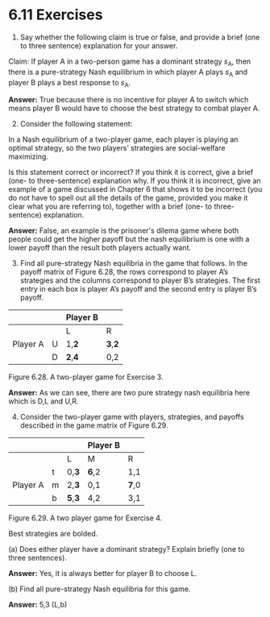 # 6.11 Exercises
1. Say whether the following claim is true or false, and provide a brief (one to three sentence) explanation for your answer.

Claim: If player A in a two-person game has a dominant strategy
_s_<sub>A</sub>, then there is a pure-strategy Nash equilibrium in which player A
plays _s_<sub>A</sub> and player B plays a best response to _s_<sub>A</sub>.

**Answer:** True because there is no incentive for player A to switch which means player B would have to choose the best strategy to combat player A.

2. Consider the following statement:

In a Nash equilibrium of a two-player game, each player is playing
an optimal strategy, so the two players’ strategies are social-welfare
maximizing.

Is this statement correct or incorrect? If you think it is correct, give a brief (one- to
three-sentence) explanation why. If you think it is incorrect, give an example of a
game discussed in Chapter 6 that shows it to be incorrect (you do not have to spell
out all the details of the game, provided you make it clear what you are referring
to), together with a brief (one- to three-sentence) explanation.

**Answer:** False, an example is the prisoner's dilema game where both people could get the higher payoff but the nash equilibrium is one with a lower payoff than the result both players actually want.

3. Find all pure-strategy Nash equilibria in the game that follows. In the payoff matrix of
Figure 6.28, the rows correspond to player A’s strategies and the columns correspond
to player B’s strategies. The first entry in each box is player A’s payoff and the second
entry is player B’s payoff.

|          |   | Player B |     |
|----------|---|----------|-----|
|          |   | L        | R   |
| Player A | U | 1,**2**      | **3**,**2** |
|          | D | **2**,**4**      | 0,2 |

Figure 6.28. A two-player game for Exercise 3.

**Answer:** As we can see, there are two pure strategy nash equilibria here which is D,L and U,R. 

4. Consider the two-player game with players, strategies, and payoffs described in the
game matrix of Figure 6.29.

|          |   |     | Player B |     |
|----------|---|-----|----------|-----|
|          |   | L   | M        | R   |
|          | t | 0,**3** | **6**,2      | 1,1 |
| Player A | m | 2,**3** | 0,1      | **7**,0 |
|          | b | **5**,**3** | 4,2      | 3,1 |

Figure 6.29. A two player game for Exercise 4.

Best strategies are bolded. 

(a) Does either player have a dominant strategy? Explain briefly (one to three
sentences).  

**Answer:** Yes, it is always better for player B to choose L.

(b) Find all pure-strategy Nash equilibria for this game.

**Answer:** 5,3 (L,b)